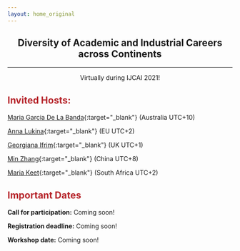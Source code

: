 ```yaml
---
layout: home_original
---
```




<div class="header">
	<h2>
	<center>Diversity of Academic and Industrial Careers across Continents</center>
	</h2>
	<hr class="small">
	<p><center>Virtually during IJCAI 2021!</center></p>
</div>

<div class="row">
<div class="col-md-8" markdown="1">

## <span style="color:#B6242A">Invited Hosts:</span>


  [Maria Garcia De La Banda](https://research.monash.edu/en/persons/maria-garcia-de-la-banda){:target="_blank"} (Australia  UTC+10)

  [Anna Lukina](https://annalukina.com){:target="_blank"} (EU UTC+2)

  [Georgiana Ifrim](https://www.insight-centre.org/our-team/georgiana-ifrim/){:target="_blank"} (UK UTC+1)

  [Min Zhang](z-m@tsinghua.edu.cn){:target="_blank"} (China UTC+8)

  [Maria Keet](http://www.meteck.org/){:target="_blank"} (South Africa UTC+2)
 

</div>
<div class="col-md-4" markdown="1">

## <span style="color:#B6242A">Important Dates</span>

**Call for participation:** Coming soon!

**Registration deadline:** Coming soon!

**Workshop date:** Coming soon!

</div>
